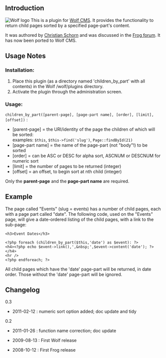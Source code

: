 ## Introduction

![Wolf logo](http://www.wolfcms.org/wiki/_media/wolf_logo_64.png "Wolf CMS logo")
This is a plugin for [Wolf CMS][l00]. It provides the functionality to return child pages sorted by a specified page-part's content.

It was authored by [Christian Schorn][l01] and was discussed in the [Frog forum][l02]. It has now been ported to Wolf CMS.

[l00]: http://www.wolfcms.org/ "Wolf CMS"
[l01]: http://christian-schorn.de/ "Christian Schorn"
[l02]: http://bit.ly/kCnRR "Frog forum thread"

## Usage Notes

### Installation:

1. Place this plugin (as a directory named 'children_by_part' with all contents) in the Wolf /wolf/plugins directory.
2. Activate the plugin through the administration screen.

### Usage:

`children_by_part([parent-page], [page-part name], [order], [limit], [offset])` :

*  [parent-page] = the URI/identity of the page the children of which will be sorted:  
examples: `$this`, `$this->find('slug')`, `Page::findById(21)`
*  [page-part name] = the name of the page-part (not "body"!) to be sorted
*  [order] = can be ASC or DESC for alpha sort, ASCNUM or DESCNUM for numeric sort
*  [limit] = the number of pages to be returned (integer)
*  [offset] = an offset, to begin sort at nth child (integer)

Only the **parent-page** and the **page-part name** are required.

## Example

The page called "Events" (slug = events) has a number of child pages, each with a page part called "date". The following code, used on the "Events" page, will give a date-ordered listing of the child pages, with a link to the sub-page:

    <h3>Event Dates</h3>
    
    <?php foreach (children_by_part($this,'date') as $event): ?>
    <h4><?php echo $event->link(),',&nbsp;',$event->content('date'); ?></h4>
    <hr />
    <?php endforeach; ?>

All child pages which have the 'date' page-part will be returned, in date order. Those without the 'date' page-part will be ignored.

## Changelog

0.3
* 2011-02-12 : numeric sort option added; doc update and tidy

0.2
* 2011-01-26 : function name correction; doc update

* 2009-08-13 : First Wolf release
* 2008-10-12 : First Frog release
